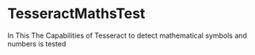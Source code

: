 # TesseractMathsTest
In This The Capabilities of Tesseract to detect mathematical symbols and numbers is tested
